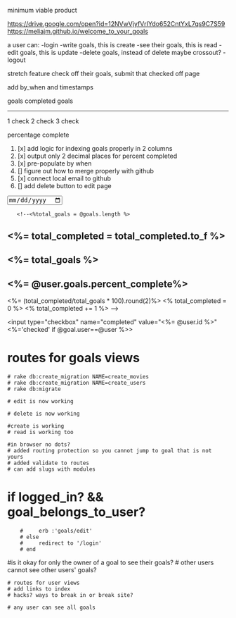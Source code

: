 minimum viable product

https://drive.google.com/open?id=12NVwVjyfVrIYdo652CntYxL7qs9C7S59
https://meliajm.github.io/welcome_to_your_goals

a user can:
    -login
    -write goals, this is create
    -see their goals, this is read
    -edit goals, this is update
    -delete goals, instead of delete maybe crossout?
    -logout

stretch feature check off their goals, submit that checked off page

add by_when and timestamps

goals                   completed goals
___________          ______________________

1                       check 
2                       check 
3                       check

percentage complete

1. [x] add logic for indexing goals properly in 2 columns
2. [x] output only 2 decimal places for percent completed
3. [x] pre-populate by when
4. [] figure out how to merge properly with github
5. [x] connect local email to github
6. [] add delete button to edit page


 <input type="date" name="by_when" id="by_when">

 <!--<% not_completed_goals_array = [] %>
    <% completed_goals_array = [] %>
    <p><% @goals.each do |goal| %>
        <% if goal.completed != "on"%>
            <% not_completed_goals_array << goal %>
        <% else %>  
            <% completed_goals_array << goal %>
        <% end %>
    <% end %>-->

       <!--<%total_goals = @goals.length %>
<h2><%= total_completed = total_completed.to_f  %></h2>
<h2><%= total_goals %></h2>
<h2><%= @user.goals.percent_complete%></h2>
<%= (total_completed/total_goals * 100).round(2)%>
<% total_completed = 0 %>
<% total_completed += 1 %>
-->

  <input type="checkbox" name="completed" value="<%= @user.id %>" <%='checked' if @goal.user==@user %>></input><br> 

# routes for goals views
    # rake db:create_migration NAME=create_movies
    # rake db:create_migration NAME=create_users
    # rake db:migrate

    # edit is now working 
    
    # delete is now working

    #create is working 
    # read is working too

    #in browser no dots?
    # added routing protection so you cannot jump to goal that is not yours
    # added validate to routes 
    # can add slugs with modules
# if logged_in? && goal_belongs_to_user? 
        #     erb :'goals/edit'
        # else
        #     redirect to '/login'
        # end

#is it okay for only the owner of a goal to see their goals?
    # other users cannot see other users' goals?

    # routes for user views
    # add links to index
    # hacks? ways to break in or break site?
    
    # any user can see all goals
   